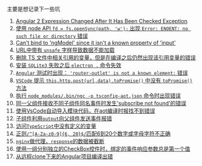 主要是想记录下一些坑

1.    [Angular 2 Expression Changed After It Has Been Checked Exception](./issues/Angular2_Expression_Changed_After_It_Has_Been_Checked_Exception.md)
1.    [使用 node API ``` fd = fs.openSync(path, 'w'); ``` 出现 ``` Error: ENOENT: no such file or directory ``` 错误](./issues/fs_no_such_directory_or_file.md)
1.    [Can't bind to 'ngModel' since it isn't a known property of 'input'](./issues/can_not_bind_ng_module.md)
1.    [URL中带有 ```unsafe``` 字样导致数据不能加载](./issues/url_unsafe.md)
1.    [删除 TS 文件中相关引用的变量，但是在编译之后仍然出现该引用变量的错误](./issues/compiler_ng_factory_error.md)
1.    [安装 ```SQLite3``` 失败之后 ``` electron . ``` 命令失效](./issues/sqlite3_electron_error.md)
1.    [```Angular``` 测试时出现： ``` 'router-outlet' is not a known element: ``` 错误](./issues/sqlite3_electron_error.md)
1.    [```VSCode``` 提示 ```this.http.post(url,data).toPromise()```  中没有 ```toPromise()``` 方法](./issues/vs_code_promise.md)
1.    [执行 ```node_modules/.bin/ngc -p tsconfig-aot.json``` 命令时出现错误](./issues/ngc_error.md)
1.    [同一父组件接收不同子组件同名事件时发生'subscribe not found'的错误](./issues/components_communication_same_event_error.md)
1.    [使用VsCode自动导入模块代码，在aot编译时报找不到错误](./issues/vscode_auto_import_aot_not_found.md)
1.    [子组件利用```output```向父组件发送事件报错](./issues/output_uncaught_in_promise_subscribe.md)
1.    [访问```TypeScript```中没有定义的变量](./issues/access_object_undefined_in_ts.md)
1.    [正则```/^[A-Za-z0-9]{6, 20}$/```匹配6到20个数字或字母字符不正确](./issues/reg_only_letter_and_number_invalid.md)
1.    [```nginx```做代理，```response```的数据被截断](./issues/nginx_proxy_response_truncation.md)
1.    [使用一组分别独立的CheckBox控件时，绑定的事件响应参数总是第一个值](./issues/checkbox_click_event_param_issue.md)
1.    [从远程clone下来的Angular项目编译出错](./issues/cnpm_issue.md)